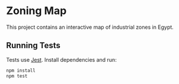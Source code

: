 # Zoning Map

This project contains an interactive map of industrial zones in Egypt.

## Running Tests

Tests use [Jest](https://jestjs.io/). Install dependencies and run:

```bash
npm install
npm test
```

